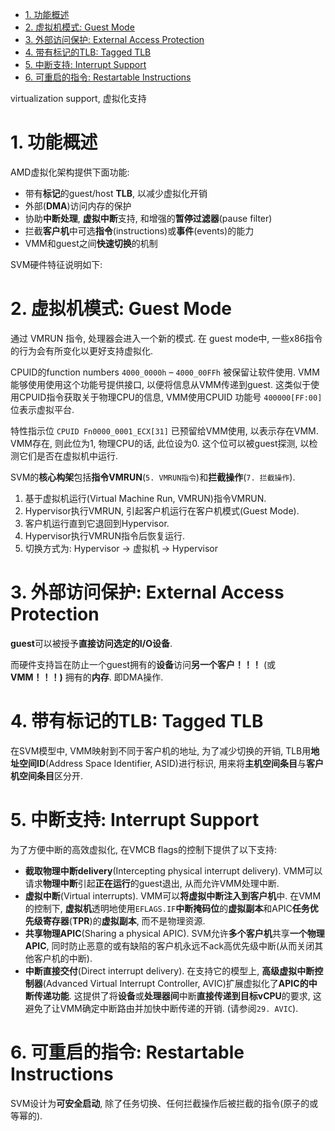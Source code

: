 
<!-- @import "[TOC]" {cmd="toc" depthFrom=1 depthTo=6 orderedList=false} -->

<!-- code_chunk_output -->

- [1. 功能概述](#1-功能概述)
- [2. 虚拟机模式: Guest Mode](#2-虚拟机模式-guest-mode)
- [3. 外部访问保护: External Access Protection](#3-外部访问保护-external-access-protection)
- [4. 带有标记的TLB: Tagged TLB](#4-带有标记的tlb-tagged-tlb)
- [5. 中断支持: Interrupt Support](#5-中断支持-interrupt-support)
- [6. 可重启的指令: Restartable Instructions](#6-可重启的指令-restartable-instructions)

<!-- /code_chunk_output -->

virtualization support, 虚拟化支持

# 1. 功能概述

AMD虚拟化架构提供下面功能:
* 带有**标记**的guest/host **TLB**, 以减少虚拟化开销
* 外部(**DMA**)访问内存的保护
* 协助**中断处理**, **虚拟中断**支持, 和增强的**暂停过滤器**(pause filter)
* 拦截**客户机**中可选**指令**(instructions)或**事件**(events)的能力
* VMM和guest之间**快速切换**的机制

SVM硬件特征说明如下: 

# 2. 虚拟机模式: Guest Mode

通过 VMRUN 指令, 处理器会进入一个新的模式. 在 guest mode中, 一些x86指令的行为会有所变化以更好支持虚拟化.

CPUID的function numbers `4000_0000h` – `4000_00FFh` 被保留让软件使用. VMM能够使用使用这个功能号提供接口, 以便将信息从VMM传递到guest. 这类似于使用CPUID指令获取关于物理CPU的信息, VMM使用CPUID 功能号 `400000[FF:00]` 位表示虚拟平台. 

特性指示位 `CPUID Fn0000_0001_ECX[31]` 已预留给VMM使用, 以表示存在VMM. VMM存在, 则此位为1, 物理CPU的话, 此位设为0. 这个位可以被guest探测, 以检测它们是否在虚拟机中运行. 

SVM的**核心构架**包括**指令VMRUN**(`5. VMRUN指令`)和**拦截操作**(`7. 拦截操作`). 

1. 基于虚拟机运行(Virtual Machine Run, VMRUN)指令VMRUN. 
2. Hypervisor执行VMRUN, 引起客户机运行在客户机模式(Guest Mode). 
3. 客户机运行直到它退回到Hypervisor. 
4. Hypervisor执行VMRUN指令后恢复运行. 
5. 切换方式为: Hypervisor -> 虚拟机 -> Hypervisor

# 3. 外部访问保护: External Access Protection

**guest**可以被授予**直接访问选定的I/O设备**.

而硬件支持旨在防止一个guest拥有的**设备**访问**另一个客户！！！** (或**VMM！！！)** 拥有的**内存**. 即DMA操作.

# 4. 带有标记的TLB: Tagged TLB

在SVM模型中, VMM映射到不同于客户机的地址, 为了减少切换的开销, TLB用**地址空间ID**(Address Space Identifier, ASID)进行标识, 用来将**主机空间条目**与**客户机空间条目**区分开. 

# 5. 中断支持: Interrupt Support

为了方便中断的高效虚拟化, 在VMCB flags的控制下提供了以下支持:

* **截取物理中断delivery**(Intercepting physical interrupt delivery). VMM可以请求**物理中断**引起**正在运行**的guest退出, 从而允许VMM处理中断. 
* **虚拟中断**(Virtual interrupts). VMM可以**将虚拟中断注入到客户机**中. 在VMM的控制下, **虚拟机**透明地使用`EFLAGS.IF`**中断掩码位**的**虚拟副本**和APIC**任务优先级寄存器**(**TPR**)的**虚拟副本**, 而不是物理资源. 
* **共享物理APIC**(Sharing a physical APIC). SVM允许**多个客户机**共享**一个物理APIC**, 同时防止恶意的或有缺陷的客户机永远不ack高优先级中断(从而关闭其他客户机的中断). 
* **中断直接交付**(Direct interrupt delivery). 在支持它的模型上, **高级虚拟中断控制器**(Advanced Virtual Interrupt Controller, AVIC)扩展虚拟化了**APIC的中断传递功能**. 这提供了将**设备**或**处理器间**中断**直接传递到目标vCPU**的要求, 这避免了让VMM确定中断路由并加快中断传递的开销. (请参阅`29. AVIC`). 

# 6. 可重启的指令: Restartable Instructions

SVM设计为**可安全启动**, 除了任务切换、任何拦截操作后被拦截的指令(原子的或等幂的). 